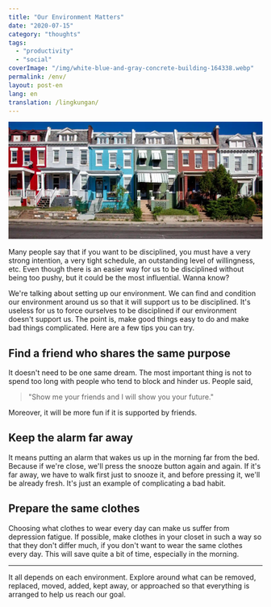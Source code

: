 ```yaml
---
title: "Our Environment Matters"
date: "2020-07-15"
category: "thoughts"
tags:
  - "productivity"
  - "social"
coverImage: "/img/white-blue-and-gray-concrete-building-164338.webp"
permalink: /env/
layout: post-en
lang: en
translation: /lingkungan/
---
```


![](/img/white-blue-and-gray-concrete-building-164338.webp)

Many people say that if you want to be disciplined, you must have a very strong intention, a very tight schedule, an outstanding level of willingness, etc. Even though there is an easier way for us to be disciplined without being too pushy, but it could be the most influential. Wanna know?

We're talking about setting up our environment. We can find and condition our environment around us so that it will support us to be disciplined. It's useless for us to force ourselves to be disciplined if our environment doesn't support us. The point is, make good things easy to do and make bad things complicated. Here are a few tips you can try.

## Find a friend who shares the same purpose

It doesn't need to be one same dream. The most important thing is not to spend too long with people who tend to block and hinder us. People said,

> "Show me your friends and I will show you your future."

Moreover, it will be more fun if it is supported by friends.

## Keep the alarm far away

It means putting an alarm that wakes us up in the morning far from the bed. Because if we're close, we'll press the snooze button again and again. If it's far away, we have to walk first just to snooze it, and before pressing it, we'll be already fresh. It's just an example of complicating a bad habit.

## Prepare the same clothes

Choosing what clothes to wear every day can make us suffer from depression fatigue. If possible, make clothes in your closet in such a way so that they don't differ much, if you don't want to wear the same clothes every day. This will save quite a bit of time, especially in the morning.

---

It all depends on each environment. Explore around what can be removed, replaced, moved, added, kept away, or approached so that everything is arranged to help us reach our goal.

